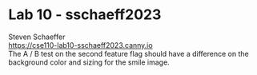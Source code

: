 # Lab 10 - sschaeff2023
Steven Schaeffer  
https://cse110-lab10-sschaeff2023.canny.io  
The A / B test on the second feature flag should have a difference on the background color and sizing for the smile image.  
